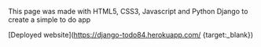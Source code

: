 This page was made with HTML5, CSS3, Javascript and Python Django to create a simple to do app

[Deployed website](https://django-todo84.herokuapp.com/ {target:_blank})
